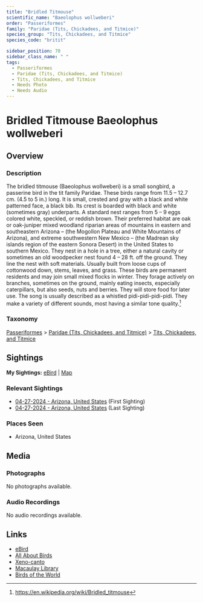 ```yaml
---
title: "Bridled Titmouse"
scientific_name: "Baeolophus wollweberi"
order: "Passeriformes"
family: "Paridae (Tits, Chickadees, and Titmice)"
species_group: "Tits, Chickadees, and Titmice"
species_code: "britit"

sidebar_position: 70
sidebar_class_name: " "
tags: 
  - Passeriformes
  - Paridae (Tits, Chickadees, and Titmice)
  - Tits, Chickadees, and Titmice
  - Needs Photo
  - Needs Audio
---
```


# Bridled Titmouse <span className='sci_name'>Baeolophus wollweberi</span>

## Overview

### Description
The bridled titmouse (Baeolophus wollweberi) is a small songbird, a passerine bird in the tit family Paridae.
These birds range from 11.5 – 12.7 cm. (4.5 to 5 in.) long. It is small, crested and gray with a black and white patterned face, a black bib. Its crest is boarded with black and white (sometimes gray) underparts. A standard nest ranges from 5 – 9 eggs colored white, speckled, or reddish brown.
Their preferred habitat are oak or oak-juniper mixed woodland riparian areas of mountains in eastern and southeastern Arizona – (the Mogollon Plateau and White Mountains of Arizona), and extreme southwestern New Mexico – (the Madrean sky islands region of the eastern Sonora Desert) in the United States to southern Mexico. They nest in a hole in a tree, either a natural cavity or sometimes an old woodpecker nest found 4 – 28 ft. off the ground. They line the nest with soft materials. Usually built from loose cups of cottonwood down, stems, leaves, and grass.
These birds are permanent residents and may join small mixed flocks in winter. They forage actively on branches, sometimes on the ground, mainly eating insects, especially caterpillars, but also seeds, nuts and berries. They will store food for later use. The song is usually described as a whistled pidi-pidi-pidi-pidi.  They make a variety of different sounds, most having a similar tone quality.[^1]

[^1]: https://en.wikipedia.org/wiki/Bridled_titmouse

### Taxonomy
[Passeriformes](/tags/passeriformes) > [Paridae (Tits, Chickadees, and Titmice)](/tags/paridae-tits-chickadees-and-titmice) > [Tits, Chickadees, and Titmice](/tags/tits-chickadees-and-titmice)


## Sightings

**My Sightings:** [eBird](https://ebird.org/lifelist?r=world&time=life&spp=britit) | [Map](/map?species_code=britit)

### Relevant Sightings

* [04-27-2024 - Arizona, United States](https://ebird.org/checklist/S170587140) (First Sighting)
* [04-27-2024 - Arizona, United States](https://ebird.org/checklist/S170587148) (Last Sighting)

### Places Seen

* Arizona, United States



## Media
### Photographs
No photographs available.

### Audio Recordings
No audio recordings available.

## Links
* [eBird](https://ebird.org/species/britit) 
* [All About Birds](https://www.allaboutbirds.org/guide/britit) 
* [Xeno-canto](https://www.xeno-canto.org/species/baeolophus-wollweberi) 
* [Macaulay Library](https://search.macaulaylibrary.org/catalog?taxonCode=britit&sort=rating_rank_desc)
* [Birds of the World](https://birdsoftheworld.org/bow/species/britit)
